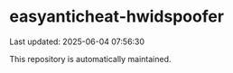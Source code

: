 # easyanticheat-hwidspoofer

Last updated: 2025-06-04 07:56:30

This repository is automatically maintained.
